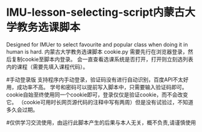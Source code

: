 # IMU-lesson-selecting-script内蒙古大学教务选课脚本
Designed for IMUer to select favourite and popular class when doing it in human is hard.
内蒙古大学教务选课脚本
cookie.py 需要先行在浏览器登录，然后复制cookie至脚本内登录。
会一直查看选课系统是否打开，打开则立刻选列表内的课程（需要先填入课程代码）。

#手动登录版
支持程序内手动登录，验证码没有进行自动识别，百度API不太好用，成功率不高。
学号和密码可以提前写入脚本中，只需要输入验证码即可。
cookie自始至终使用同一个cookie即可，登录仅仅是验证cookie，而不会改变它。
（cookie可用时长网页源代码的注释中写有两周）但是没有试验过，不知道多久会过期。

#仅供学习交流使用，由运行此脚本产生的后果与本人无关，概不负责,请谨慎使用
